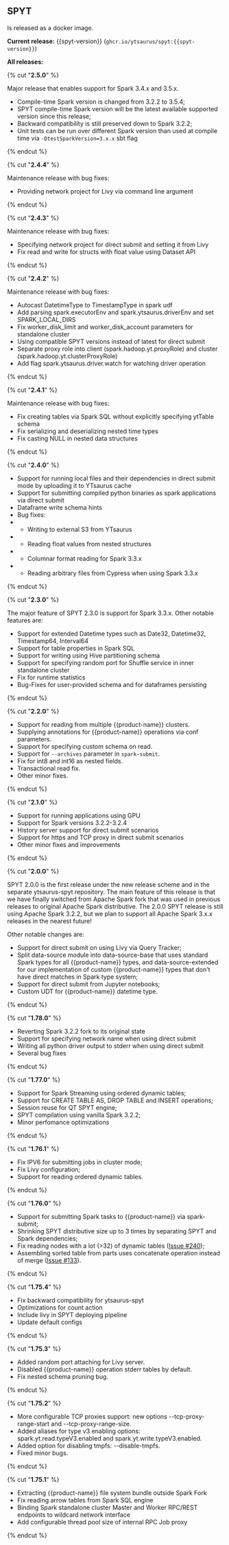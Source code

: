 ## SPYT

Is released as a docker image.

**Current release:** {{spyt-version}} (`ghcr.io/ytsaurus/spyt:{{spyt-version}}`)

**All releases:**

{% cut "**2.5.0**" %}

Major release that enables support for Spark 3.4.x and 3.5.x. 

- Compile-time Spark version is changed from 3.2.2 to 3.5.4;
- SPYT compile-time Spark version will be the latest available supported version since this release;
- Backward compatibility is still preserved down to Spark 3.2.2;
- Unit tests can be run over different Spark version than used at compile time via `-DtestSparkVersion=3.x.x` sbt flag

{% endcut %}

{% cut "**2.4.4**" %}

Maintenance release with bug fixes:

- Providing network project for Livy via command line argument

{% endcut %}

{% cut "**2.4.3**" %}

Maintenance release with bug fixes:

- Specifying network project for direct submit and setting it from Livy
- Fix read and write for structs with float value using Dataset API

{% endcut %}

{% cut "**2.4.2**" %}

Maintenance release with bug fixes:

- Autocast DatetimeType to TimestampType in spark udf
- Add parsing spark.executorEnv and spark.ytsaurus.driverEnv and set SPARK_LOCAL_DIRS
- Fix worker_disk_limit and worker_disk_account parameters for standalone cluster
- Using compatible SPYT versions instead of latest for direct submit
- Separate proxy role into client (spark.hadoop.yt.proxyRole) and cluster (spark.hadoop.yt.clusterProxyRole)
- Add flag spark.ytsaurus.driver.watch for watching driver operation

{% endcut %}

{% cut "**2.4.1**" %}

Maintenance release with bug fixes:

- Fix creating tables via Spark SQL without explicitly specifying ytTable schema
- Fix serializing and deserializing nested time types
- Fix casting NULL in nested data structures

{% endcut %}

{% cut "**2.4.0**" %}

- Support for running local files and their dependencies in direct submit mode by uploading it to YTsaurus cache
- Support for submitting compiled python binaries as spark applications via direct submit
- Dataframe write schema hints 
- Bug fixes:
- - Writing to external S3 from YTsaurus
- - Reading float values from nested structures
- - Columnar format reading for Spark 3.3.x
- - Reading arbitrary files from Cypress when using Spark 3.3.x

{% endcut %}

{% cut "**2.3.0**" %}

The major feature of SPYT 2.3.0 is support for Spark 3.3.x. Other notable features are:

- Support for extended Datetime types such as Date32, Datetime32, Timestamp64, Interval64
- Support for table properties in Spark SQL
- Support for writing using Hive partitioning schema
- Support for specifying random port for Shuffle service in inner standalone cluster
- Fix for runtime statistics
- Bug-Fixes for user-provided schema and for dataframes persisting

{% endcut %}

{% cut "**2.2.0**" %}

- Support for reading from multiple {{product-name}} clusters.
- Supplying annotations for {{product-name}} operations via conf parameters.
- Support for specifying custom schema on read.
- Support for `--archives` parameter in `spark-submit`.
- Fix for int8 and int16 as nested fields.
- Transactional read fix.
- Other minor fixes.

{% endcut %}

{% cut "**2.1.0**" %}

- Support for running applications using GPU
- Support for Spark versions 3.2.2-3.2.4
- History server support for direct submit scenarios
- Support for https and TCP proxy in direct submit scenarios
- Other minor fixes and improvements

{% endcut %}

{% cut "**2.0.0**" %}

SPYT 2.0.0 is the first release under the new release scheme and in the separate ytsaurus-spyt repository. The main feature of this release is that we have finally switched from Apache Spark fork that was used in previous releases to original Apache Spark distributive. The 2.0.0 SPYT release is still using Apache Spark 3.2.2, but we plan to support all Apache Spark 3.x.x releases in the nearest future!

Other notable changes are:

- Support for direct submit on using Livy via Query Tracker;
- Split data-source module into data-source-base that uses standard Spark types for all {{product-name}} types, and data-source-extended for our implementation of custom {{product-name}} types that don't have direct matches in Spark type system;
- Support for direct submit from Jupyter notebooks;
- Custom UDT for {{product-name}} datetime type.

{% endcut %}

{% cut "**1.78.0**" %}

- Reverting Spark 3.2.2 fork to its original state
- Support for specifying network name when using direct submit
- Writing all python driver output to stderr when using direct submit
- Several bug fixes

{% endcut %}

{% cut "**1.77.0**" %}

- Support for Spark Streaming using ordered dynamic tables;
- Support for CREATE TABLE AS, DROP TABLE and INSERT operations;
- Session reuse for QT SPYT engine;
- SPYT compilation using vanilla Spark 3.2.2;
- Minor perfomance optimizations

{% endcut %}

{% cut "**1.76.1**" %}

- Fix IPV6 for submitting jobs in cluster mode;
- Fix Livy configuration;
- Support for reading ordered dynamic tables.

{% endcut %}

{% cut "**1.76.0**" %}

- Support for submitting Spark tasks to {{product-name}} via spark-submit;
- Shrinking SPYT distributive size up to 3 times by separating SPYT and Spark dependencies;
- Fix reading nodes with a lot (>32) of dynamic tables ([Issue #240](https://github.com/ytsaurus/ytsaurus/issues/240));
- Assembling sorted table from parts uses concatenate operation instead of merge ([Issue #133](https://github.com/ytsaurus/ytsaurus/issues/133)).

{% endcut %}

{% cut "**1.75.4**" %}

- Fix backward compatibility for ytsaurus-spyt
- Optimizations for count action
- Include livy in SPYT deploying pipeline
- Update default configs

{% endcut %}

{% cut "**1.75.3**" %}

- Added random port attaching for Livy server.
- Disabled {{product-name}} operation stderr tables by default.
- Fix nested schema pruning bug.

{% endcut %}

{% cut "**1.75.2**" %}

- More configurable TCP proxies support: new options --tcp-proxy-range-start and --tcp-proxy-range-size.
- Added aliases for type v3 enabling options: spark.yt.read.typeV3.enabled and spark.yt.write.typeV3.enabled.
- Added option for disabling tmpfs: --disable-tmpfs.
- Fixed minor bugs.

{% endcut %}

{% cut "**1.75.1**" %}

- Extracting {{product-name}} file system bundle outside Spark Fork
- Fix reading arrow tables from Spark SQL engine
- Binding Spark standalone cluster Master and Worker RPC/REST endpoints to wildcard network interface
- Add configurable thread pool size of internal RPC Job proxy

{% endcut %}